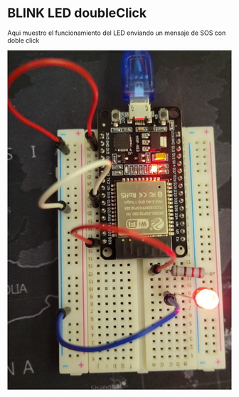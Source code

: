 # BLINK LED doubleClick

Aqui muestro el funcionamiento del LED enviando un mensaje de SOS con doble click

![Ejercicio 2.2](img/doubleClickfoto.png)

